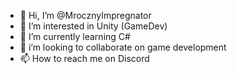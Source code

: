 - 👋 Hi, I’m @MrocznyImpregnator
- 👀 I’m interested in Unity (GameDev)
- 🌱 I’m currently learning C#
- 💞️ i’m looking to collaborate on game development
- 📫 How to reach me on Discord
